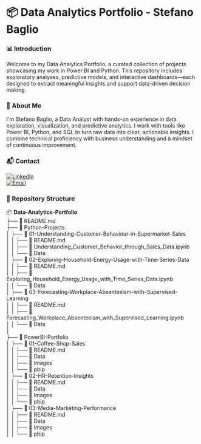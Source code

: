 # 📦 Data Analytics Portfolio - Stefano Baglio

### 📊 Introduction

Welcome to my Data Analytics Portfolio, a curated collection of projects showcasing my work in Power BI and Python. This repository includes exploratory analyses, predictive models, and interactive dashboards—each designed to extract meaningful insights and support data-driven decision making.

### 👤 About Me

I'm Stefano Baglio, a Data Analyst with hands-on experience in data exploration, visualization, and predictive analytics. I work with tools like Power BI, Python, and SQL to turn raw data into clear, actionable insights. I combine technical proficiency with business understanding and a mindset of continuous improvement.

### 📬 Contact

[![LinkedIn](https://img.shields.io/badge/LinkedIn-0077B5?style=for-the-badge&logo=linkedin&logoColor=white)](https://www.linkedin.com/in/stefano-baglio/)
<br>
<a href="mailto:your.email@example.com">
  <img src="https://img.shields.io/badge/Email-cccccc?style=for-the-badge&logo=gmail&logoColor=black" alt="Email" />
</a>




### 📁 Repository Structure

📦 **Data-Analytics-Portfolio**  
├── 📄 README.md  
├── 📁 Python-Projects  
│   ├── 📁 01-Understanding-Customer-Behaviour-in-Supermarket-Sales  
│   │   ├── 📄 README.md  
│   │   ├── 📄 Understanding_Customer_Behavior_through_Sales_Data.ipynb  
│   │   └── 📁 Data  
│   ├── 📁 02-Exploring-Household-Energy-Usage-with-Time-Series-Data  
│   │   ├── 📄 README.md  
│   │   ├── 📄 Exploring_Household_Energy_Usage_with_Time_Series_Data.ipynb  
│   │   └── 📁 Data  
│   ├── 📁 03-Forecasting-Workplace-Absenteeism-with-Supervised-Learning  
│   │   ├── 📄 README.md  
│   │   ├── 📄 Forecasting_Workplace_Absenteeism_with_Supervised_Learning.ipynb  
│   │   └── 📁 Data  
│ <br>
├── 📁 PowerBI-Portfolio  
│   ├── 📁 01-Coffee-Shop-Sales  
│   │   ├── 📄 README.md  
│   │   ├── 📁 Data  
│   │   ├── 📁 Images  
│   │   └── 📁 pbip  
│   ├── 📁 02-HR-Retention-Insights  
│   │   ├── 📄 README.md  
│   │   ├── 📁 Data  
│   │   ├── 📁 Images  
│   │   └── 📁 pbip  
│   ├── 📁 03-Media-Marketing-Performance    
│   │   ├── 📄 README.md  
│   │   ├── 📁 Data  
│   │   ├── 📁 Images  
│   │   └── 📁 pbip  

